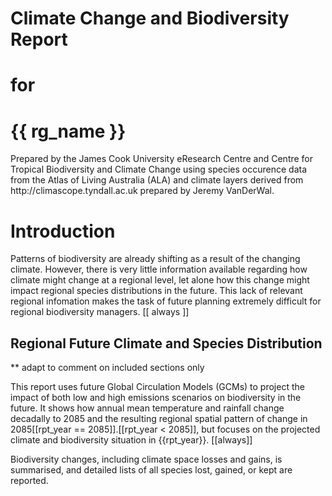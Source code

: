 
<span>Climate Change</span> and <span>Biodiversity Report</span>
================================================================
for
===
{{ rg_name }}
==================

<p class="frontpagecredits">
Prepared by the James Cook University eResearch Centre and Centre for Tropical Biodiversity and Climate Change using species occurence data from the Atlas of Living Australia (ALA) and climate layers derived from http://climascope.tyndall.ac.uk prepared by Jeremy VanDerWal.
</p>

# Introduction

Patterns of biodiversity are already shifting as a result of the changing climate.  However, there is very little information available regarding how climate might change at a regional level, let alone how this change might impact regional species distributions in the future.  This lack of relevant regional infomation makes the task of future planning extremely difficult for regional biodiversity managers.
[[ always ]]

## Regional Future Climate and Species Distribution

** adapt to comment on included sections only

This report uses future Global Circulation Models (GCMs) to project the impact of both low and high emissions scenarios on biodiversity in the future.  It shows how annual mean temperature and rainfall change decadally to 2085 and the resulting regional spatial pattern of change in 2085[[rpt_year == 2085]].[[rpt_year < 2085]], but focuses on the projected climate and biodiversity situation in {{rpt_year}}.
[[always]]

Biodiversity changes, including climate space losses and gains, is summarised, and detailed lists of all species lost, gained, or kept are reported.

